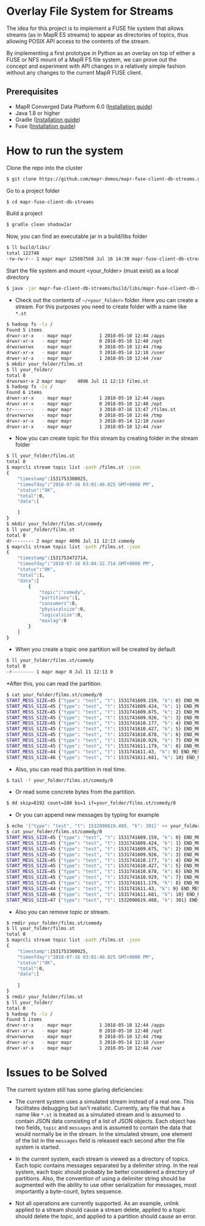 # Overlay File System for Streams

The idea for this project is to implement a FUSE file system that
allows streams (as in MapR ES streams) to appear as directories of
topics, thus allowing POSIX API access to the contents of the stream.

By implementing a first prototype in Python as an overlay on top of
either a FUSE or NFS mount of a MapR FS file system, we can prove out
the concept and experiment with API changes in a relatively simple
fashion without any changes to the current MapR FUSE client.

## Prerequisites

* MapR Converged Data Platform 6.0 ([Installation guide](https://maprdocs.mapr.com/home/AdvancedInstallation/c_get_started_install.html))
* Java 1.8 or higher
* Gradle ([Installation guide](https://docs.gradle.org/current/userguide/installation.html))
* Fuse ([Installation guide](https://github.com/SerCeMan/jnr-fuse/blob/master/INSTALLATION.md))

# How to run the system

Clone the repo into the cluster

```bash
$ git clone https://github.com/mapr-demos/mapr-fuse-client-db-streams.git
```

Go to a project folder

```bash
$ cd mapr-fuse-client-db-streams
```

Build a project

```bash
$ gradle clean shadowJar
```

Now, you can find an executable jar in a build/libs folder

```bash
$ ll build/libs/
total 122748
-rw-rw-r-- 1 mapr mapr 125687568 Jul 16 14:30 mapr-fuse-client-db-streams-1.0-SNAPSHOT-all.jar
```

Start the file system and mount <your_folder> (must exist) as a local directory

```bash
$ java -jar mapr-fue-client-db-streams/build/libs/mapr-fuse-client-db-streams-1.0-SNAPSHOT-all.jar ~/<your_folder> ~/tx
```

* Check out the contents of `~/<your_folder>` folder. Here you can create a stream. For this purposes you need
to create folder with a name like `*.st`

```bash
$ hadoop fs -ls /
Found 5 items
drwxr-xr-x   - mapr mapr          1 2018-05-10 12:44 /apps
drwxr-xr-x   - mapr mapr          0 2018-05-10 12:48 /opt
drwxrwxrwx   - mapr mapr          0 2018-05-10 12:44 /tmp
drwxr-xr-x   - mapr mapr          3 2018-05-14 12:10 /user
drwxr-xr-x   - mapr mapr          1 2018-05-10 12:44 /var
$ mkdir your_folder/films.st
$ ll your_folder/
total 0
drwxrwxr-x 2 mapr mapr    4096 Jul 11 12:13 films.st
$ hadoop fs -ls /
Found 6 items
drwxr-xr-x   - mapr mapr          1 2018-05-10 12:44 /apps
drwxr-xr-x   - mapr mapr          0 2018-05-10 12:48 /opt
tr--------   - mapr mapr          3 2018-07-16 13:47 /films.st
drwxrwxrwx   - mapr mapr          0 2018-05-10 12:44 /tmp
drwxr-xr-x   - mapr mapr          3 2018-05-14 12:10 /user
drwxr-xr-x   - mapr mapr          1 2018-05-10 12:44 /var
```

* Now you can create topic for this stream by creating folder in the stream folder

```bash
$ ll your_folder/films.st
total 0
$ maprcli stream topic list -path /films.st -json
{
	"timestamp":1531753300025,
	"timeofday":"2018-07-16 03:01:40.025 GMT+0000 PM",
	"status":"OK",
	"total":0,
	"data":[

	]
}
$ mkdir your_folder/films.st/comedy
$ ll your_folder/films.st
total 0
dr-------- 2 mapr mapr 4096 Jul 11 12:13 comedy
$ maprcli stream topic list -path /films.st -json
{
	"timestamp":1531753472714,
	"timeofday":"2018-07-16 03:04:32.714 GMT+0000 PM",
	"status":"OK",
	"total":1,
	"data":[
		{
			"topic":"comedy",
			"partitions":1,
			"consumers":0,
			"physicalsize":0,
			"logicalsize":0,
			"maxlag":0
		}
	]
}
```

* When you create a topic one partition will be created by default

```bash
$ ll your_folder/films.st/comedy
total 0
-r-------- 1 mapr mapr 0 Jul 11 12:13 0
```

*After this, you can read the partition. 

```bash
$ cat your_folder/films.st/comedy/0
START_MESS_SIZE=45 {"type": "test", "t": 1531741609.159, "k": 0} END_MESS
START_MESS_SIZE=45 {"type": "test", "t": 1531741609.424, "k": 1} END_MESS
START_MESS_SIZE=45 {"type": "test", "t": 1531741609.675, "k": 2} END_MESS
START_MESS_SIZE=45 {"type": "test", "t": 1531741609.926, "k": 3} END_MESS
START_MESS_SIZE=45 {"type": "test", "t": 1531741610.177, "k": 4} END_MESS
START_MESS_SIZE=45 {"type": "test", "t": 1531741610.427, "k": 5} END_MESS
START_MESS_SIZE=45 {"type": "test", "t": 1531741610.678, "k": 6} END_MESS
START_MESS_SIZE=45 {"type": "test", "t": 1531741610.929, "k": 7} END_MESS
START_MESS_SIZE=45 {"type": "test", "t": 1531741611.179, "k": 8} END_MESS
START_MESS_SIZE=44 {"type": "test", "t": 1531741611.43, "k": 9} END_MESS
START_MESS_SIZE=46 {"type": "test", "t": 1531741611.681, "k": 10} END_MESS
```

* Also, you can read this partition in real time.

```bash
$ tail -f your_folder/films.st/comedy/0
```

* Or read some concrete bytes from the partition.

```bash
$ dd skip=8192 count=100 bs=1 if=your_folder/films.st/comedy/0
```

* Or you can append new messages by typing for example

```bash
$ echo '{"type": "test", "t": 1532098619.488, "k": 301}' >> your_folder/films.st/comedy/0
$ cat your_folder/films.st/comedy/0
START_MESS_SIZE=45 {"type": "test", "t": 1531741609.159, "k": 0} END_MESS
START_MESS_SIZE=45 {"type": "test", "t": 1531741609.424, "k": 1} END_MESS
START_MESS_SIZE=45 {"type": "test", "t": 1531741609.675, "k": 2} END_MESS
START_MESS_SIZE=45 {"type": "test", "t": 1531741609.926, "k": 3} END_MESS
START_MESS_SIZE=45 {"type": "test", "t": 1531741610.177, "k": 4} END_MESS
START_MESS_SIZE=45 {"type": "test", "t": 1531741610.427, "k": 5} END_MESS
START_MESS_SIZE=45 {"type": "test", "t": 1531741610.678, "k": 6} END_MESS
START_MESS_SIZE=45 {"type": "test", "t": 1531741610.929, "k": 7} END_MESS
START_MESS_SIZE=45 {"type": "test", "t": 1531741611.179, "k": 8} END_MESS
START_MESS_SIZE=44 {"type": "test", "t": 1531741611.43, "k": 9} END_MESS
START_MESS_SIZE=46 {"type": "test", "t": 1531741611.681, "k": 10} END_MESS
START_MESS_SIZE=47 {"type": "test", "t": 1532098619.488, "k": 301} END_MESS
```

* Also you can remove topic or stream.

```bash
$ rmdir your_folder/films.st/comedy
$ ll your_folder/films.st
total 0
$ maprcli stream topic list -path /films.st -json
{
  	"timestamp":1531753300025,
  	"timeofday":"2018-07-16 03:01:40.025 GMT+0000 PM",
  	"status":"OK",
  	"total":0,
  	"data":[
  
  	]
}
$ rmdir your_folder/films.st
$ ll your_folder/
total 0
$ hadoop fs -ls /
Found 5 items
drwxr-xr-x   - mapr mapr          1 2018-05-10 12:44 /apps
drwxr-xr-x   - mapr mapr          0 2018-05-10 12:48 /opt
drwxrwxrwx   - mapr mapr          0 2018-05-10 12:44 /tmp
drwxr-xr-x   - mapr mapr          3 2018-05-14 12:10 /user
drwxr-xr-x   - mapr mapr          1 2018-05-10 12:44 /var
```

# Issues to be Solved

The current system still has some glaring deficiencies:

- The current system uses a simulated stream instead of a real
  one. This facilitates debugging but isn't realistic. Currently, any
  file that has a name like `*.st` is treated as a simulated stream
  and is assumed to contain JSON data consisting of a list of JSON
  objects. Each object has two fields, `topic` and `messages` and is
  assumed to contain the data that would normally be in the stream. In
  the simulated stream, one element of the list in the `messages`
  field is released each second after the file system is started.

- In the current system, each stream is viewed as a directory of
  topics. Each topic contains messages separated by a delimiter
  string. In the real system, each topic should probably be better
  considered a directory of partitions. Also, the convention of using
  a delimiter string should be augmented with the ability to use other
  serialization for messages, most importantly a byte-count, bytes
  sequence.

- Not all operations are currently supported. As an example, unlink
  applied to a stream should cause a stream delete, applied to a topic
  should delete the topic, and applied to a partition should cause an
  error.

